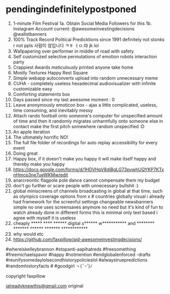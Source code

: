 # pendingindefinitelypostponed

1.  1-minute Film Festival
1a. Obtain Social Media Followers for this
1b. Instagram Account current: @awesomeinvestingdecisions  @wallstbanners
35. 100% Track Record Political Predicktions since 1991 definitely not stonks r not ppls 사람이 않입니다 ㅋㅎ ㅓㅁ.먀 jk lol
2.  Wallpapering over performer in middle of road with safety
3.  Self customized selective permutations of emotion robots interaction party
4.  Crappiest Awards meticulously printed anyone take home 
5.  Mostly Textures Happy Rest Square
6.  Simple webapp autoconverts upload into random unnecessary meme
7.  CUHA - completely useless hexadecimal audiovisualizer with infinite customizable easy
8.  Comforting statements box 
9.  Days passed since my last awesome moment : 0 
10.  Leave anonymously emoticon box - ajax a little complicated, useless, time consuming, and inevitably messy 
11.  Attach rando football onto someone's computer for unspecified amount of time and then it randomly migrates unharmfully onto someone else in contact make the first pitch somewhere random unspecified :D
12.  An apple iteration
13.  The ultimately horrific NO!
14.  The full file folder of recordings for auto replay accessibility for every event
25.  Doing great
26.  Happy box, if it doesn't make you happy it will make itself happy and thereby make you happy
27.  https://docs.google.com/forms/d/1HDVHpV8djBgLG73pvwhUQYKP7KTxnHmcp3ne7ueWKMw/edit
28.  anarcreontic flagpole pole dance cannot compensate them my budget
29.  don't go further or scare people with unnecessary bullshit :)
30.  global miniscreens of channels broadcasting in global at that time, such as olympics coverage options from x # countries globally visual i already had framework for the screenful settings changeable newsbanners simple no one uses screensaves anymore no need but it's kind of fun to watch already done in different forms this is  minimal only text based i agree with myself it is useless 
31.  cheaply ***** **** ****** digital s****** w*********** and ******** ******* ****** ******* ************ 
32.  why would etc
33.  https://github.com/faxpillow/aid-awesomeinvestingdecisions/


#whereiskelleybrannon #stopanti-aapihatreds #freesomething #freemichaelspavor #happy #notmention #endglobalenforced -drafts #reunifysomedaylolsecondhistorypolicieslol #alwaystruepredictions #randomhistoryfacts #  #goodgirl ヽ(*ﾟｰﾟ*)ﾉ

copyright faxpillow

ialreadyknewthis@gmail.com original
